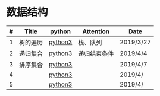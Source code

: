 # 数据结构

| # | Title | python | Attention | Date |
|---| ----- | -------- | ---------- | ---------- |
|1|树的遍历|[python3](./code/treeOrder.py)|栈、队列|2019/3/27
|2|递归集合|[python3](./code/recursion.py)|递归结束条件|2019/4/4
|3|排序集合|[python3](./code/sort.py)||2019/4/7
|4||[python3](./code/.py)||2019/4/
|5||[python3](./code/.py)||2019/4/
